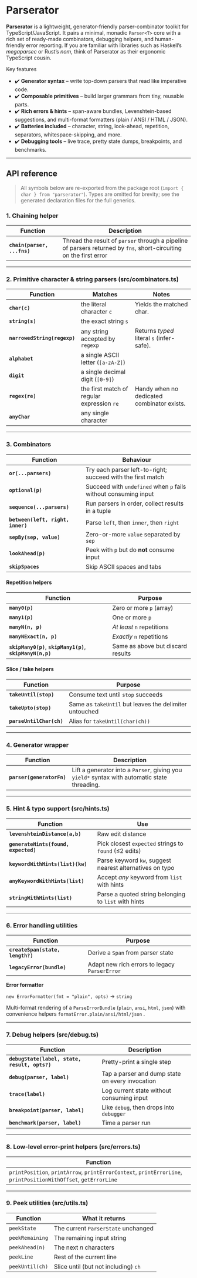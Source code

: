 # Parserator

**Parserator** is a lightweight, generator-friendly parser-combinator toolkit for TypeScript/JavaScript. It pairs a minimal, monadic `Parser<T>` core with a rich set of ready-made combinators, debugging helpers, and human-friendly error reporting. If you are familiar with libraries such as Haskell’s _megaparsec_ or Rust’s _nom_, think of Parserator as their ergonomic TypeScript cousin.

Key features

- ✔️ **Generator syntax** – write top-down parsers that read like imperative code.
- ✔️ **Composable primitives** – build larger grammars from tiny, reusable parts.
- ✔️ **Rich errors & hints** – span-aware bundles, Levenshtein-based suggestions, and multi-format formatters (plain / ANSI / HTML / JSON).
- ✔️ **Batteries included** – character, string, look-ahead, repetition, separators, whitespace-skipping, and more.
- ✔️ **Debugging tools** – live trace, pretty state dumps, breakpoints, and benchmarks.

---

## API reference

> All symbols below are re-exported from the package root (`import { char } from "parserator"`). Types are omitted for brevity; see the generated declaration files for the full generics.

### 1. Chaining helper

| Function                    | Description                                                                                                        |
| --------------------------- | ------------------------------------------------------------------------------------------------------------------ |
| **`chain(parser, ...fns)`** | Thread the result of `parser` through a pipeline of parsers returned by `fns`, short-circuiting on the first error |

---

### 2. Primitive character & string parsers (src/**combinators.ts**)

| Function                     | Matches                                    | Notes                                      |
| ---------------------------- | ------------------------------------------ | ------------------------------------------ |
| **`char(c)`**                | the literal character `c`                  | Yields the matched char.                   |
| **`string(s)`**              | the exact string `s`                       |                                            |
| **`narrowedString(regexp)`** | any string accepted by `regexp`            | Returns _typed_ literal `s` (infer-safe).  |
| **`alphabet`**               | a single ASCII letter (`[a-zA-Z]`)         |                                            |
| **`digit`**                  | a single decimal digit (`[0-9]`)           |                                            |
| **`regex(re)`**              | the first match of regular expression `re` | Handy when no dedicated combinator exists. |
| **`anyChar`**                | any single character                       |                                            |

---

### 3. Combinators

| Function                          | Behaviour                                                       |
| --------------------------------- | --------------------------------------------------------------- |
| **`or(...parsers)`**              | Try each parser left-to-right; succeed with the first match     |
| **`optional(p)`**                 | Succeed with `undefined` when `p` fails without consuming input |
| **`sequence(...parsers)`**        | Run parsers in order, collect results in a tuple                |
| **`between(left, right, inner)`** | Parse `left`, then `inner`, then `right`                        |
| **`sepBy(sep, value)`**           | Zero-or-more `value` separated by `sep`                         |
| **`lookAhead(p)`**                | Peek with `p` but do **not** consume input                      |
| **`skipSpaces`**                  | Skip ASCII spaces and tabs                                      |

#### Repetition helpers

| Function                                                     | Purpose                           |
| ------------------------------------------------------------ | --------------------------------- |
| **`many0(p)`**                                               | Zero or more `p` (array)          |
| **`many1(p)`**                                               | One or more `p`                   |
| **`manyN(n, p)`**                                            | _At least_ `n` repetitions        |
| **`manyNExact(n, p)`**                                       | _Exactly_ `n` repetitions         |
| **`skipMany0(p)`**, **`skipMany1(p)`**, **`skipManyN(n,p)`** | Same as above but discard results |

#### Slice / take helpers

| Function                 | Purpose                                                |
| ------------------------ | ------------------------------------------------------ |
| **`takeUntil(stop)`**    | Consume text until `stop` succeeds                     |
| **`takeUpto(stop)`**     | Same as `takeUntil` but leaves the delimiter untouched |
| **`parseUntilChar(ch)`** | Alias for `takeUntil(char(ch))`                        |

---

### 4. Generator wrapper

| Function                  | Description                                                                                  |
| ------------------------- | -------------------------------------------------------------------------------------------- |
| **`parser(generatorFn)`** | Lift a generator into a `Parser`, giving you `yield*` syntax with automatic state threading. |

---

### 5. Hint & typo support (src/**hints.ts**)

| Function                             | Use                                                      |
| ------------------------------------ | -------------------------------------------------------- |
| **`levenshteinDistance(a,b)`**       | Raw edit distance                                        |
| **`generateHints(found, expected)`** | Pick closest `expected` strings to `found` (≤2 edits)    |
| **`keywordWithHints(list)(kw)`**     | Parse keyword `kw`, suggest nearest alternatives on typo |
| **`anyKeywordWithHints(list)`**      | Accept _any_ keyword from `list` with hints              |
| **`stringWithHints(list)`**          | Parse a quoted string belonging to `list` with hints     |

---

### 6. Error handling utilities

| Function                         | Purpose                                       |
| -------------------------------- | --------------------------------------------- |
| **`createSpan(state, length?)`** | Derive a `Span` from parser state             |
| **`legacyError(bundle)`**        | Adapt new rich errors to legacy `ParserError` |

**Error formatter**

`new ErrorFormatter(fmt = "plain", opts)` → `string`

Multi-format rendering of a `ParseErrorBundle` (`plain`, `ansi`, `html`, `json`) with convenience helpers `formatError.plain/ansi/html/json` .

---

### 7. Debug helpers (src/**debug.ts**)

| Function                                      | Description                                     |
| --------------------------------------------- | ----------------------------------------------- |
| **`debugState(label, state, result, opts?)`** | Pretty-print a single step                      |
| **`debug(parser, label)`**                    | Tap a parser and dump state on every invocation |
| **`trace(label)`**                            | Log current state without consuming input       |
| **`breakpoint(parser, label)`**               | Like `debug`, then drops into `debugger`        |
| **`benchmark(parser, label)`**                | Time a parser run                               |

---

### 8. Low-level error-print helpers (src/**errors.ts**)

| Function                                                                                                        |
| --------------------------------------------------------------------------------------------------------------- |
| `printPosition`, `printArrow`, `printErrorContext`, `printErrorLine`, `printPositionWithOffset`, `getErrorLine` |

---

### 9. Peek utilities (src/**utils.ts**)

| Function        | What it returns                      |
| --------------- | ------------------------------------ |
| `peekState`     | The current `ParserState` unchanged  |
| `peekRemaining` | The remaining input string           |
| `peekAhead(n)`  | The next _n_ characters              |
| `peekLine`      | Rest of the current line             |
| `peekUntil(ch)` | Slice until (but not including) `ch` |
